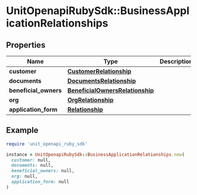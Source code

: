 # UnitOpenapiRubySdk::BusinessApplicationRelationships

## Properties

| Name | Type | Description | Notes |
| ---- | ---- | ----------- | ----- |
| **customer** | [**CustomerRelationship**](CustomerRelationship.md) |  | [optional] |
| **documents** | [**DocumentsRelationship**](DocumentsRelationship.md) |  | [optional] |
| **beneficial_owners** | [**BeneficialOwnersRelationship**](BeneficialOwnersRelationship.md) |  | [optional] |
| **org** | [**OrgRelationship**](OrgRelationship.md) |  | [optional] |
| **application_form** | [**Relationship**](Relationship.md) |  | [optional] |

## Example

```ruby
require 'unit_openapi_ruby_sdk'

instance = UnitOpenapiRubySdk::BusinessApplicationRelationships.new(
  customer: null,
  documents: null,
  beneficial_owners: null,
  org: null,
  application_form: null
)
```


